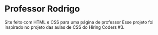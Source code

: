# Professor Rodrigo
Site feito com HTML e CSS para uma página de professor
Esse projeto foi inspirado no projeto das aulas de CSS do Hiring Coders #3.
